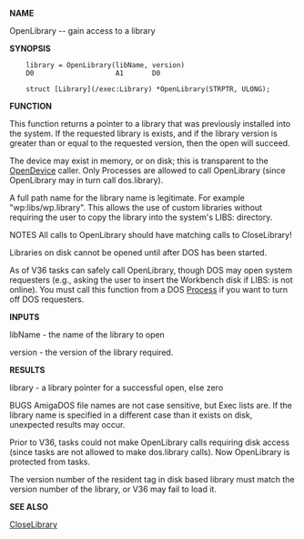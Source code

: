 
**NAME**

OpenLibrary -- gain access to a library

**SYNOPSIS**

```
    library = OpenLibrary(libName, version)
    D0                    A1       D0

    struct [Library](/exec:Library) *OpenLibrary(STRPTR, ULONG);

```
**FUNCTION**

This function returns a pointer to a library that was previously
installed into the system.  If the requested library is exists, and
if the library version is greater than or equal to the requested
version, then the open will succeed.

The device may exist in memory, or on disk; this is transparent to
the [OpenDevice](/exec:OpenDevice) caller.  Only Processes are allowed to call
OpenLibrary (since OpenLibrary may in turn call dos.library).

A full path name for the library name is legitimate.  For example
&#034;wp:libs/wp.library&#034;.  This allows the use of custom libraries
without requiring the user to copy the library into the system's
LIBS: directory.

NOTES
All calls to OpenLibrary should have matching calls to CloseLibrary!

Libraries on disk cannot be opened until after DOS has been
started.

As of V36 tasks can safely call OpenLibrary, though DOS may open
system requesters (e.g., asking the user to insert the Workbench
disk if LIBS: is not online).  You must call this function from a
DOS [Process](/exec:Process) if you want to turn off DOS requesters.

**INPUTS**

libName - the name of the library to open

version - the version of the library required.

**RESULTS**

library - a library pointer for a successful open, else zero

BUGS
AmigaDOS file names are not case sensitive, but Exec lists are. If
the library name is specified in a different case than it exists on
disk, unexpected results may occur.

Prior to V36, tasks could not make OpenLibrary calls requiring disk
access (since tasks are not allowed to make dos.library calls).
Now OpenLibrary is protected from tasks.

The version number of the resident tag in disk based library must
match the version number of the library, or V36 may fail to load it.

**SEE ALSO**

[CloseLibrary](/exec:CloseLibrary)
